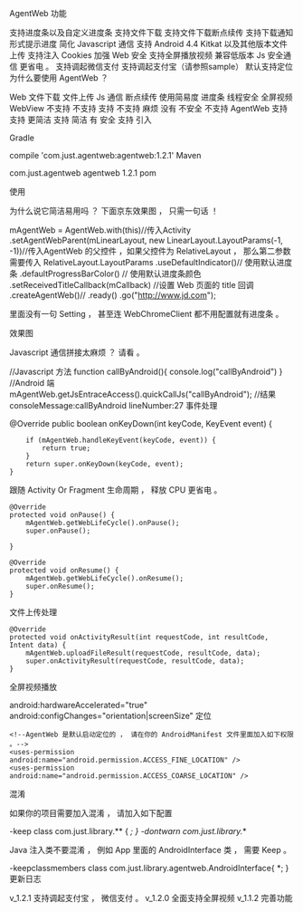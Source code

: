 AgentWeb 功能

支持进度条以及自定义进度条
支持文件下载
支持文件下载断点续传
支持下载通知形式提示进度
简化 Javascript 通信
支持 Android 4.4 Kitkat 以及其他版本文件上传
支持注入 Cookies
加强 Web 安全
支持全屏播放视频
兼容低版本 Js 安全通信
更省电 。
支持调起微信支付
支持调起支付宝（请参照sample）
默认支持定位
为什么要使用 AgentWeb ？

Web	文件下载	文件上传	Js 通信	断点续传	使用简易度	进度条	线程安全	全屏视频
WebView	不支持	不支持	支持	不支持	麻烦	没有	不安全	不支持
AgentWeb	支持	支持	更简洁	支持	简洁	有	安全	支持
引入

Gradle

compile 'com.just.agentweb:agentweb:1.2.1'
Maven

 <dependency>
   <groupId>com.just.agentweb</groupId>
   <artifactId>agentweb</artifactId>
   <version>1.2.1</version>
   <type>pom</type>
 </dependency>

使用

为什么说它简洁易用吗 ？ 下面京东效果图 ， 只需一句话 ！

mAgentWeb = AgentWeb.with(this)//传入Activity
                .setAgentWebParent(mLinearLayout, new LinearLayout.LayoutParams(-1, -1))//传入AgentWeb 的父控件 ，如果父控件为 RelativeLayout ， 那么第二参数需要传入 RelativeLayout.LayoutParams
                .useDefaultIndicator()// 使用默认进度条
                .defaultProgressBarColor() // 使用默认进度条颜色
                .setReceivedTitleCallback(mCallback) //设置 Web 页面的 title 回调
                .createAgentWeb()//
                .ready()
                .go("http://www.jd.com");

里面没有一句 Setting ， 甚至连 WebChromeClient 都不用配置就有进度条 。

效果图





Javascript 通信拼接太麻烦 ？ 请看 。

//Javascript 方法
function callByAndroid(){
      console.log("callByAndroid")
  }
//Android 端
mAgentWeb.getJsEntraceAccess().quickCallJs("callByAndroid");
//结果
consoleMessage:callByAndroid  lineNumber:27
事件处理

@Override
    public boolean onKeyDown(int keyCode, KeyEvent event) {

        if (mAgentWeb.handleKeyEvent(keyCode, event)) {
            return true;
        }
        return super.onKeyDown(keyCode, event);
    }
跟随 Activity Or Fragment 生命周期 ， 释放 CPU 更省电 。

	@Override
    protected void onPause() {
        mAgentWeb.getWebLifeCycle().onPause();
        super.onPause();

    }

    @Override
    protected void onResume() {
        mAgentWeb.getWebLifeCycle().onResume();
        super.onResume();
    }
文件上传处理

    @Override
    protected void onActivityResult(int requestCode, int resultCode, Intent data) {
        mAgentWeb.uploadFileResult(requestCode, resultCode, data);
        super.onActivityResult(requestCode, resultCode, data);
    }
全屏视频播放

<!--如果你的应用需要用到视频 ， 那么请你在使用 AgentWeb 的 Activity 对应的清单文件里加入如下配置-->
android:hardwareAccelerated="true"
android:configChanges="orientation|screenSize"
定位

	<!--AgentWeb 是默认启动定位的 ， 请在你的 AndroidManifest 文件里面加入如下权限 。-->
    <uses-permission android:name="android.permission.ACCESS_FINE_LOCATION" />
    <uses-permission android:name="android.permission.ACCESS_COARSE_LOCATION" />
混淆

如果你的项目需要加入混淆 ， 请加入如下配置

-keep class com.just.library.** {
    *;
}
-dontwarn com.just.library.**

Java 注入类不要混淆 ， 例如 App 里面的 AndroidInterface 类 ， 需要 Keep 。

-keepclassmembers class com.just.library.agentweb.AndroidInterface{ *; }
更新日志

v_1.2.1 支持调起支付宝 ， 微信支付 。
v_1.2.0 全面支持全屏视频
v_1.1.2 完善功能